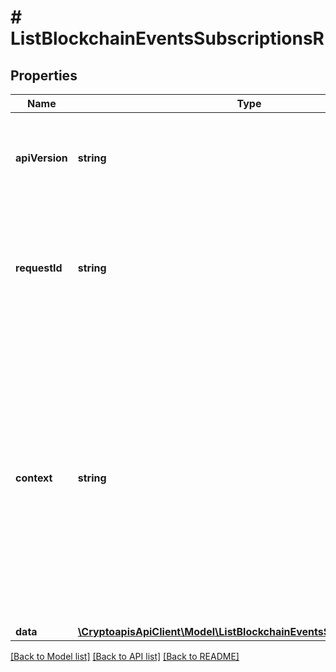 # # ListBlockchainEventsSubscriptionsR

## Properties

Name | Type | Description | Notes
------------ | ------------- | ------------- | -------------
**apiVersion** | **string** | Specifies the version of the API that incorporates this endpoint. |
**requestId** | **string** | Defines the ID of the request. The &#x60;requestId&#x60; is generated by Crypto APIs and it&#39;s unique for every request. |
**context** | **string** | In batch situations the user can use the context to correlate responses with requests. This property is present regardless of whether the response was successful or returned as an error. &#x60;context&#x60; is specified by the user. | [optional]
**data** | [**\CryptoapisApiClient\Model\ListBlockchainEventsSubscriptionsRData**](ListBlockchainEventsSubscriptionsRData.md) |  |

[[Back to Model list]](../../README.md#models) [[Back to API list]](../../README.md#endpoints) [[Back to README]](../../README.md)
